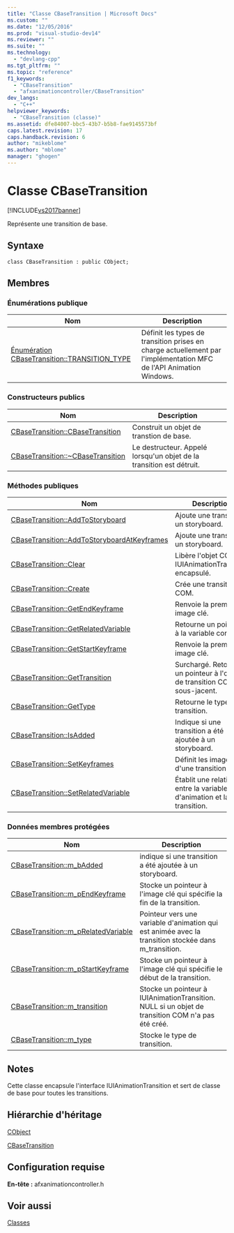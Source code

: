 ```yaml
---
title: "Classe CBaseTransition | Microsoft Docs"
ms.custom: ""
ms.date: "12/05/2016"
ms.prod: "visual-studio-dev14"
ms.reviewer: ""
ms.suite: ""
ms.technology: 
  - "devlang-cpp"
ms.tgt_pltfrm: ""
ms.topic: "reference"
f1_keywords: 
  - "CBaseTransition"
  - "afxanimationcontroller/CBaseTransition"
dev_langs: 
  - "C++"
helpviewer_keywords: 
  - "CBaseTransition (classe)"
ms.assetid: dfe84007-bbc5-43b7-b5b8-fae9145573bf
caps.latest.revision: 17
caps.handback.revision: 6
author: "mikeblome"
ms.author: "mblome"
manager: "ghogen"
---
```

# Classe CBaseTransition
[!INCLUDE[vs2017banner](../../assembler/inline/includes/vs2017banner.md)]

Représente une transition de base.  
  
## Syntaxe  
  
```  
class CBaseTransition : public CObject;  
```  
  
## Membres  
  
### Énumérations publique  
  
|Nom|Description|  
|---------|-----------------|  
|[Énumération CBaseTransition::TRANSITION\_TYPE](../Topic/CBaseTransition::TRANSITION_TYPE%20Enumeration.md)|Définit les types de transition prises en charge actuellement par l'implémentation MFC de l'API Animation Windows.|  
  
### Constructeurs publics  
  
|Nom|Description|  
|---------|-----------------|  
|[CBaseTransition::CBaseTransition](../Topic/CBaseTransition::CBaseTransition.md)|Construit un objet de transtion de base.|  
|[CBaseTransition::~CBaseTransition](../Topic/CBaseTransition::~CBaseTransition.md)|Le destructeur.  Appelé lorsqu'un objet de la transition est détruit.|  
  
### Méthodes publiques  
  
|Nom|Description|  
|---------|-----------------|  
|[CBaseTransition::AddToStoryboard](../Topic/CBaseTransition::AddToStoryboard.md)|Ajoute une transition à un storyboard.|  
|[CBaseTransition::AddToStoryboardAtKeyframes](../Topic/CBaseTransition::AddToStoryboardAtKeyframes.md)|Ajoute une transition à un storyboard.|  
|[CBaseTransition::Clear](../Topic/CBaseTransition::Clear.md)|Libère l'objet COM IUIAnimationTransition encapsulé.|  
|[CBaseTransition::Create](../Topic/CBaseTransition::Create.md)|Crée une transition COM.|  
|[CBaseTransition::GetEndKeyframe](../Topic/CBaseTransition::GetEndKeyframe.md)|Renvoie la première image clé.|  
|[CBaseTransition::GetRelatedVariable](../Topic/CBaseTransition::GetRelatedVariable.md)|Retourne un pointeur à la variable connexe.|  
|[CBaseTransition::GetStartKeyframe](../Topic/CBaseTransition::GetStartKeyframe.md)|Renvoie la première image clé.|  
|[CBaseTransition::GetTransition](../Topic/CBaseTransition::GetTransition.md)|Surchargé.  Retourne un pointeur à l'objet de transition COM sous\-jacent.|  
|[CBaseTransition::GetType](../Topic/CBaseTransition::GetType.md)|Retourne le type de transition.|  
|[CBaseTransition::IsAdded](../Topic/CBaseTransition::IsAdded.md)|Indique si une transition a été ajoutée à un storyboard.|  
|[CBaseTransition::SetKeyframes](../Topic/CBaseTransition::SetKeyframes.md)|Définit les images clés d'une transition.|  
|[CBaseTransition::SetRelatedVariable](../Topic/CBaseTransition::SetRelatedVariable.md)|Établit une relation entre la variable d'animation et la transition.|  
  
### Données membres protégées  
  
|Nom|Description|  
|---------|-----------------|  
|[CBaseTransition::m\_bAdded](../Topic/CBaseTransition::m_bAdded.md)|indique si une transition a été ajoutée à un storyboard.|  
|[CBaseTransition::m\_pEndKeyframe](../Topic/CBaseTransition::m_pEndKeyframe.md)|Stocke un pointeur à l'image clé qui spécifie la fin de la transition.|  
|[CBaseTransition::m\_pRelatedVariable](../Topic/CBaseTransition::m_pRelatedVariable.md)|Pointeur vers une variable d'animation qui est animée avec la transition stockée dans m\_transition.|  
|[CBaseTransition::m\_pStartKeyframe](../Topic/CBaseTransition::m_pStartKeyframe.md)|Stocke un pointeur à l'image clé qui spécifie le début de la transition.|  
|[CBaseTransition::m\_transition](../Topic/CBaseTransition::m_transition.md)|Stocke un pointeur à IUIAnimationTransition.  NULL si un objet de transition COM n'a pas été créé.|  
|[CBaseTransition::m\_type](../Topic/CBaseTransition::m_type.md)|Stocke le type de transition.|  
  
## Notes  
 Cette classe encapsule l'interface IUIAnimationTransition et sert de classe de base pour toutes les transitions.  
  
## Hiérarchie d'héritage  
 [CObject](../../mfc/reference/cobject-class.md)  
  
 [CBaseTransition](../../mfc/reference/cbasetransition-class.md)  
  
## Configuration requise  
 **En\-tête :** afxanimationcontroller.h  
  
## Voir aussi  
 [Classes](../../mfc/reference/mfc-classes.md)